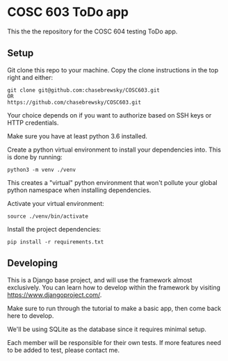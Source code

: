 # COSC 603 ToDo app

This the the repository for the COSC 604 testing ToDo app.

## Setup

Git clone this repo to your machine. Copy the clone instructions in the top right and either:

```commandline
git clone git@github.com:chasebrewsky/COSC603.git
OR
https://github.com/chasebrewsky/COSC603.git
```

Your choice depends on if you want to authorize based on SSH keys or HTTP credentials.

Make sure you have at least python 3.6 installed.

Create a python virtual environment to install your dependencies into. This is done by running:

```commandline
python3 -m venv ./venv
```

This creates a "virtual" python environment that won't pollute your global python namespace when installing dependencies.

Activate your virtual environment:

```commandline
source ./venv/bin/activate
```

Install the project dependencies:

```commandline
pip install -r requirements.txt
```

## Developing

This is a Django base project, and will use the framework almost exclusively. You can learn how to develop within the framework by visiting https://www.djangoproject.com/.

Make sure to run through the tutorial to make a basic app, then come back here to develop.

We'll be using SQLite as the database since it requires minimal setup.

Each member will be responsible for their own tests. If more features need to be added to test, please contact me.
